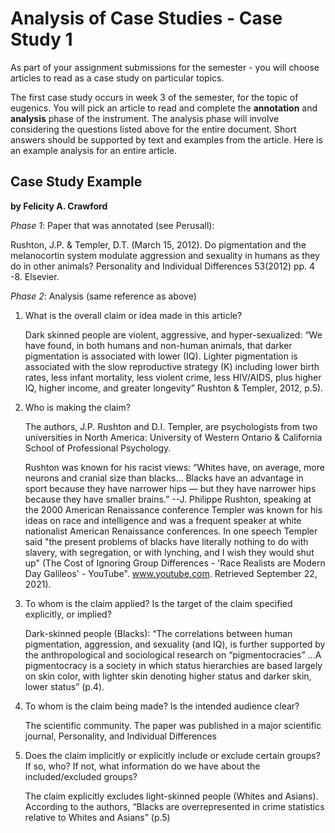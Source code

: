 ---
---

# Analysis of Case Studies - Case Study 1

As part of your assignment submissions for the semester - you will choose
articles to read as a case study on particular topics.

The first case study occurs in week 3 of the semester, for the topic of
eugenics.  You will pick an article to read and complete the **annotation** and
**analysis** phase of the instrument.  The analysis phase will involve
considering the questions listed above for the entire document.  Short answers
should be supported by text and examples from the article.  Here is an example
analysis for an entire article.

## Case Study Example

**by Felicity A. Crawford**

*Phase 1*: Paper that was annotated (see Perusall):

Rushton, J.P. & Templer, D.T. (March 15, 2012). Do pigmentation and the
melanocortin system modulate aggression and sexuality in humans as they do in
other animals? Personality and Individual Differences 53(2012) pp. 4 -8.
Elsevier.

*Phase 2*: Analysis (same reference as above)

1. What is the overall claim or idea made in this article?

    Dark skinned people are violent, aggressive, and hyper-sexualized: “We have
    found, in both humans and non-human animals, that darker pigmentation is
    associated with lower (IQ). Lighter pigmentation is associated with the slow
    reproductive strategy (K) including lower birth rates, less infant mortality,
    less violent crime, less HIV/AIDS, plus higher IQ, higher income, and greater
    longevity” Rushton & Templer, 2012, p.5).

2. Who is making the claim?

    The authors, J.P. Rushton and D.I. Templer, are psychologists from two
    universities in North America: University of Western Ontario & California School
    of Professional Psychology.

    Rushton was known for his racist views: “Whites have, on average, more neurons
    and cranial size than blacks… Blacks have an advantage in sport because they
    have narrower hips — but they have narrower hips because they have smaller
    brains.” --J. Philippe Rushton, speaking at the 2000 American Renaissance
    conference Templer was known for his ideas on race and intelligence and was a
    frequent speaker at white nationalist American Renaissance conferences. In one
    speech Templer said "the present problems of blacks have literally nothing to do
    with slavery, with segregation, or with lynching, and I wish they would shut up"
    (The Cost of Ignoring Group Differences - 'Race Realists are Modern Day
    Galileos' - YouTube". www.youtube.com. Retrieved September 22, 2021).

3. To whom is the claim applied? Is the target of the claim specified
explicitly, or implied?

    Dark-skinned people (Blacks): “The correlations between human pigmentation,
    aggression, and sexuality (and IQ), is further supported by the anthropological
    and sociological research on “pigmentocracies” …A pigmentocracy is a society in
    which status hierarchies are based largely on skin color, with lighter skin
    denoting higher status and darker skin, lower status” (p.4).

4. To whom is the claim being made? Is the intended audience clear?

    The scientific community. The paper was published in a major scientific journal,
    Personality, and Individual Differences

5. Does the claim implicitly or explicitly include or exclude certain groups? If
so, who? If not, what information do we have about the included/excluded groups?

    The claim explicitly excludes light-skinned people (Whites and Asians).
    According to the authors, “Blacks are overrepresented in crime statistics
    relative to Whites and Asians” (p.5)
